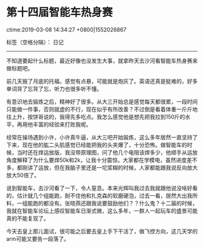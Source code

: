 ﻿# 第十四届智能车热身赛
ctime:2019-03-08 14:34:27 +0800|1552026867

标签（空格分隔）： 日记

---

不知道要起什么标题，最近好像也没发生大事，就拿昨天去沙河看智能车热身赛来做标题吧。

前几天报了月底的托福，感觉有点悬，可能就是炮灰了。英语还真是挺难的，好多单词背了忘背了忘，听力也很多听不懂。

有意识地去锻炼之后，精神好了很多。从大三开始总是感觉每天都很累，一段时间只能做一件事，否则就虚的不行，现在似乎有所改善？不过倒是看着体重一斤斤地往上升，按饼哥说的，我得先多吃点。我怎么感觉他是想先把我拉到150斤的水平，再用他丰富的经验来打败我呢。

经常在操场遇到小许，小许真牛逼，从大三吧开始锻炼，这么多年居然一直坚持了下来，现在他的肱二头肌感觉已经能把我的头夹爆了，十分恐怖。做智能车的时候，当时还在焊运放版，我没带原理图，问了他几个电阻该焊多少，他顺手从运放角度解释了为什么要焊50k和2k，让我十分震惊。大家都在学模电，虽然进度差不多，都刚讲了运放，但在我脑子里还是一坨浆糊的时候，人家都能跟我说反向放大放大50倍了。

说到智能车，去沙河看了一下，令人窒息。本来光辉叫我过去我就跟他说没啥好看的，估计就几个组能跑，耐不住他和扎克森的软磨硬泡，过去一看，居然大出我所料，一组能跑的都没有。张晓燕还跟我说要鼓励他们？？什么鬼？十二届的时候，我就在智能车论坛上感叹智能车日渐式微，这么多年，一群人一起玩车的盛景可能真的不能复现了。

今天去皇上那儿面试，很可能之后要去皇上手下干活了，做飞控方向，这几天学的arm可能又要告一段落了。
